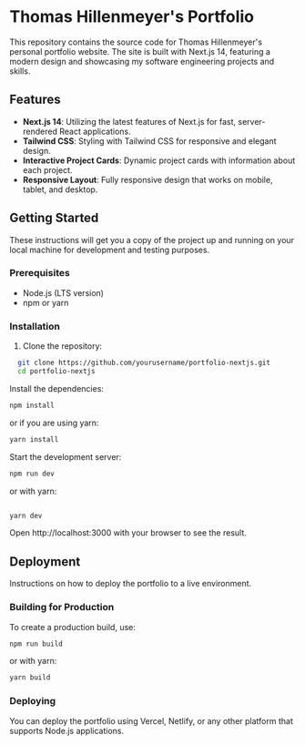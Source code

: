 # Thomas Hillenmeyer's Portfolio

This repository contains the source code for Thomas Hillenmeyer's personal portfolio website. The site is built with Next.js 14, featuring a modern design and showcasing my software engineering projects and skills.

## Features

- **Next.js 14**: Utilizing the latest features of Next.js for fast, server-rendered React applications.
- **Tailwind CSS**: Styling with Tailwind CSS for responsive and elegant design.
- **Interactive Project Cards**: Dynamic project cards with information about each project.
- **Responsive Layout**: Fully responsive design that works on mobile, tablet, and desktop.

## Getting Started

These instructions will get you a copy of the project up and running on your local machine for development and testing purposes.

### Prerequisites

- Node.js (LTS version)
- npm or yarn

### Installation

1. Clone the repository:

```bash
  git clone https://github.com/yourusername/portfolio-nextjs.git
  cd portfolio-nextjs
```

Install the dependencies:
```bash
npm install
```
or if you are using yarn:
```bash
yarn install
```

Start the development server:

```bash
npm run dev
```
or with yarn:

```bash

yarn dev
```
Open http://localhost:3000 with your browser to see the result.

## Deployment
Instructions on how to deploy the portfolio to a live environment.

### Building for Production
To create a production build, use:

```bash
npm run build
```
or with yarn:
```bash
yarn build
```

### Deploying
You can deploy the portfolio using Vercel, Netlify, or any other platform that supports Node.js applications.

